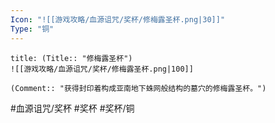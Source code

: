 ```yaml
---
Icon: "![[游戏攻略/血源诅咒/奖杯/修梅露圣杯.png|30]]"
Type: "铜"
---
```

```ad-common-bronze-trophy
title: (Title:: "修梅露圣杯")
![[游戏攻略/血源诅咒/奖杯/修梅露圣杯.png|100]]

(Comment:: "获得封印着构成亚南地下蛛网般结构的墓穴的修梅露圣杯。")
```

#血源诅咒/奖杯 #奖杯 #奖杯/铜
